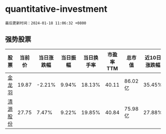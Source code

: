 # quantitative-investment

`最后更新时间：2024-01-18 11:06:32 +0800`

## 强势股票

|股票|当前价|当日涨跌幅|当日振幅|当日换手率|市盈率TTM|总市值|近10日涨跌幅|
|----|----|----|----|----|----|----|----|
|[金龙羽](https://xueqiu.com/S/SZ002882)|19.87|-2.21%|9.94%|18.13%|40.11|86.02亿|35.45%|
|[清源股份](https://xueqiu.com/S/SH603628)|27.75|7.47%|9.22%|19.85%|40.84|75.98亿|27.88%|
